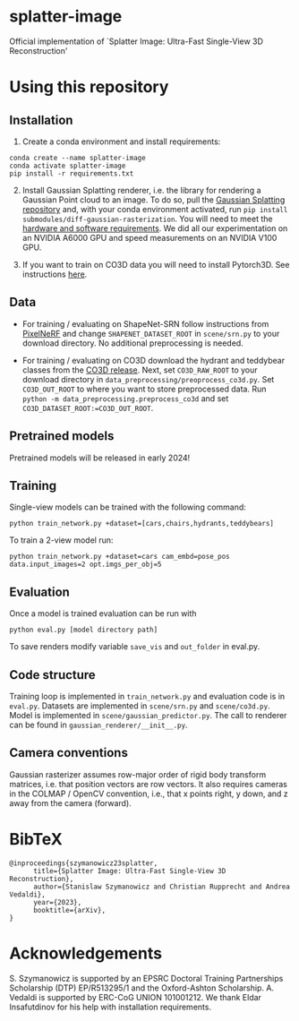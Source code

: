 # splatter-image
Official implementation of `Splatter Image: Ultra-Fast Single-View 3D Reconstruction'

# Using this repository

## Installation

1. Create a conda environment and install requirements: 
```
conda create --name splatter-image
conda activate splatter-image
pip install -r requirements.txt
```

2. Install Gaussian Splatting renderer, i.e. the library for rendering a Gaussian Point cloud to an image. To do so, pull the [Gaussian Splatting repository](https://github.com/graphdeco-inria/gaussian-splatting/tree/main) and, with your conda environment activated, run `pip install submodules/diff-gaussian-rasterization`. You will need to meet the [hardware and software requirements](https://github.com/graphdeco-inria/gaussian-splatting/blob/main/README.md#hardware-requirements). We did all our experimentation on an NVIDIA A6000 GPU and speed measurements on an NVIDIA V100 GPU. 

3. If you want to train on CO3D data you will need to install Pytorch3D. See instructions [here](https://github.com/facebookresearch/pytorch3d/blob/main/INSTALL.md).

## Data

- For training / evaluating on ShapeNet-SRN follow instructions from [PixelNeRF](https://github.com/sxyu/pixel-nerf#getting-the-data) and change `SHAPENET_DATASET_ROOT` in `scene/srn.py` to your download directory. No additional preprocessing is needed.

- For training / evaluating on CO3D download the hydrant and teddybear classes from the [CO3D release](https://ai.meta.com/datasets/co3d-downloads/). Next, set `CO3D_RAW_ROOT` to your download directory in `data_preprocessing/preoprocess_co3d.py`. Set `CO3D_OUT_ROOT` to where you want to store preprocessed data. Run `python -m data_preprocessing.preprocess_co3d` and set `CO3D_DATASET_ROOT:=CO3D_OUT_ROOT`.

## Pretrained models

Pretrained models will be released in early 2024!

## Training

Single-view models can be trained with the following command:
```
python train_network.py +dataset=[cars,chairs,hydrants,teddybears]
```

To train a 2-view model run:
```
python train_network.py +dataset=cars cam_embd=pose_pos data.input_images=2 opt.imgs_per_obj=5
```

## Evaluation

Once a model is trained evaluation can be run with 
```
python eval.py [model directory path]
```
To save renders modify variable `save_vis` and `out_folder` in eval.py.

## Code structure

Training loop is implemented in `train_network.py` and evaluation code is in `eval.py`. Datasets are implemented in `scene/srn.py` and `scene/co3d.py`. Model is implemented in `scene/gaussian_predictor.py`. The call to renderer can be found in `gaussian_renderer/__init__.py`.

## Camera conventions

Gaussian rasterizer assumes row-major order of rigid body transform matrices, i.e. that position vectors are row vectors. It also requires cameras in the COLMAP / OpenCV convention, i.e., that x points right, y down, and z away from the camera (forward).

# BibTeX

```
@inproceedings{szymanowicz23splatter,
      title={Splatter Image: Ultra-Fast Single-View 3D Reconstruction},
      author={Stanislaw Szymanowicz and Christian Rupprecht and Andrea Vedaldi},
      year={2023},
      booktitle={arXiv},
}
```

# Acknowledgements

S. Szymanowicz is supported by an EPSRC Doctoral Training Partnerships Scholarship (DTP) EP/R513295/1 and the Oxford-Ashton Scholarship.
A. Vedaldi is supported by ERC-CoG UNION 101001212.
We thank Eldar Insafutdinov for his help with installation requirements.
